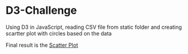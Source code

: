 # D3-Challenge

Using D3 in JavaScript, reading CSV file from static folder and creating scartter plot with circles based on the data

Final result is the [Scatter Plot]("./assets/scatter_plot.png")
